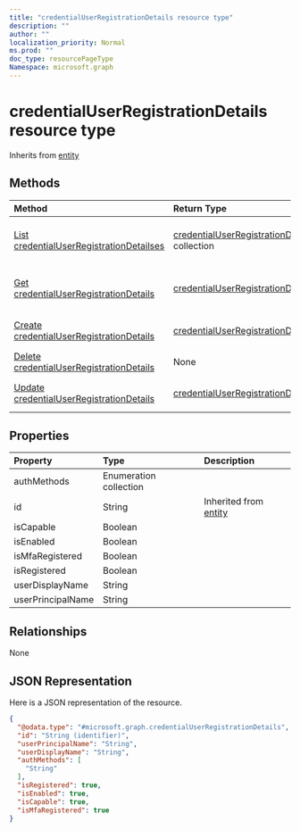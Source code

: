 ```yaml
---
title: "credentialUserRegistrationDetails resource type"
description: ""
author: ""
localization_priority: Normal
ms.prod: ""
doc_type: resourcePageType
Namespace: microsoft.graph
---
```



# credentialUserRegistrationDetails resource type




Inherits from [entity](../resources/entity.md)

## Methods
|Method|Return Type|Description|
|:---|:---|:---|
|[List credentialUserRegistrationDetailses](../api/credentialuserregistrationdetails-list.md)|[credentialUserRegistrationDetails](../resources/credentialUserRegistrationDetails.md) collection|List properties and relationships of the [credentialUserRegistrationDetails](../resources/credentialuserregistrationdetails.md) objects.|
|[Get credentialUserRegistrationDetails](../api/credentialuserregistrationdetails-get.md)|[credentialUserRegistrationDetails](../resources/credentialUserRegistrationDetails.md)|Read properties and relationships of the [credentialUserRegistrationDetails](../resources/credentialuserregistrationdetails.md) object.|
|[Create credentialUserRegistrationDetails](../api/credentialuserregistrationdetails-create.md)|[credentialUserRegistrationDetails](../resources/credentialUserRegistrationDetails.md)|Create a new [credentialUserRegistrationDetails](../resources/credentialuserregistrationdetails.md) object.|
|[Delete credentialUserRegistrationDetails](../api/credentialuserregistrationdetails-delete.md)|None|Deletes a [credentialUserRegistrationDetails](../resources/credentialuserregistrationdetails.md).|
|[Update credentialUserRegistrationDetails](../api/credentialuserregistrationdetails-update.md)|[credentialUserRegistrationDetails](../resources/credentialUserRegistrationDetails.md)|Update the properties of a [credentialUserRegistrationDetails](../resources/credentialuserregistrationdetails.md) object.|

## Properties
|Property|Type|Description|
|:---|:---|:---|
|authMethods|Enumeration collection||
|id|String| Inherited from [entity](../resources/entity.md)|
|isCapable|Boolean||
|isEnabled|Boolean||
|isMfaRegistered|Boolean||
|isRegistered|Boolean||
|userDisplayName|String||
|userPrincipalName|String||

## Relationships
None

## JSON Representation
Here is a JSON representation of the resource.
<!-- {
  "blockType": "resource",
  "keyProperty": "id",
  "@odata.type": "microsoft.graph.credentialUserRegistrationDetails",
  "baseType": "microsoft.graph.entity",
  "openType": false
}
-->
``` json
{
  "@odata.type": "#microsoft.graph.credentialUserRegistrationDetails",
  "id": "String (identifier)",
  "userPrincipalName": "String",
  "userDisplayName": "String",
  "authMethods": [
    "String"
  ],
  "isRegistered": true,
  "isEnabled": true,
  "isCapable": true,
  "isMfaRegistered": true
}
```

